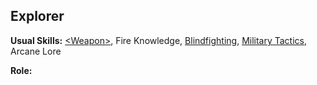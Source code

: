 Explorer
--------

__Usual Skills:__ [&lt;Weapon&gt;](MeleeCombat.md#melee-weapon), Fire Knowledge, [Blindfighting](Fighting.md#blindfighting), [Military Tactics](Scholar.md#tactics), Arcane Lore

__Role:__
